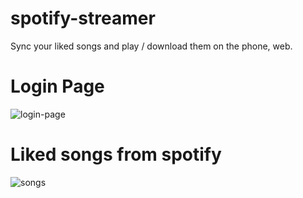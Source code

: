 # spotify-streamer
Sync your liked songs and play / download them on the phone, web.


# Login Page
![login-page](https://i.imgur.com/7iUw7k8.png)


# Liked songs from spotify

![songs](https://i.imgur.com/CssZyPu.png)

